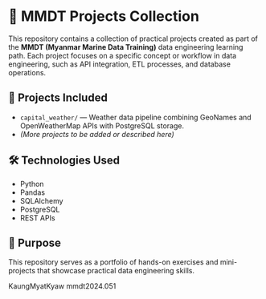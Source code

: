 # 🧠 MMDT Projects Collection

This repository contains a collection of practical projects created as part of the **MMDT (Myanmar Marine Data Training)** data engineering learning path. Each project focuses on a specific concept or workflow in data engineering, such as API integration, ETL processes, and database operations.

## 📁 Projects Included

- `capital_weather/` — Weather data pipeline combining GeoNames and OpenWeatherMap APIs with PostgreSQL storage.
- *(More projects to be added or described here)*

## 🛠️ Technologies Used

- Python
- Pandas
- SQLAlchemy
- PostgreSQL
- REST APIs

## 🚀 Purpose

This repository serves as a portfolio of hands-on exercises and mini-projects that showcase practical data engineering skills.

KaungMyatKyaw mmdt2024.051
